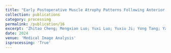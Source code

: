```yaml
---
title: "Early Postoperative Muscle Atrophy Patterns Following Anterior Cruciate Ligament Reconstruction: Insights from AI-Driven Analysis"
collection: publications
category: processing
permalink: /publication/16
excerpt: 'Zhitao Cheng; Mengxian Luo; Yuxi Luo; Yuxiu Ji; Yong Tang; Yanlin Leng; Gaoshan Ma; Jiang Jing; Akira Miyamoto; Yujie Xie; Chi Zhang. Early Postoperative Muscle Atrophy Patterns Following Anterior Cruciate Ligament Reconstruction: Insights from AI-Driven Analysis'
date: 2024
venue: 'Medical Image Analysis'
isprocessing: 'True'
---
```


